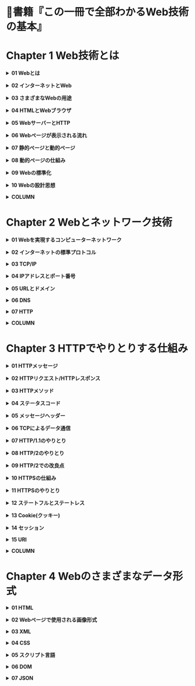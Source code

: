 # 📖書籍『この一冊で全部わかるWeb技術の基本』
# Chapter 1 Web技術とは
**<details><summary>01 Webとは</summary>**
インターネットが普及した今では、最新のニュースや自分の調べたいことなどの文書を簡単に探してみることができます。また、SNS(ソーシャル・ネットワーキング・サービス)によって自分の文書や画像・動画を世界中の人に簡単に公開することもできるようになりました。こういった文書の公開・閲覧のためのシステムをWebと呼びます。
- World Wide Web
    - Webの正式名書はWorld Wide Web(世界に広がる蜘蛛の巣)といいます。
    - Web上の文書(Webページ)はハイパーテキストと呼ばれる言語で構成されています。ハイパーテキストは1つのWebページの中に別のWebページへの参照(ハイパーリンク)を埋め込むことができ、1つのWebページを複数のWebページと関連つけることで、全体で大きな情報の集合体とすることができます。
- 世界中の情報を蜘蛛の巣状に関連づける
    - Webの大きな特徴はWebページ同士がハイパーリンクで別のWebページへと繋がっていることです。ある1つのWebページに埋め込まれたハイパーリンクは別のWebページに次々と繋がっていき、最終的に世界中のあらゆるWebページとの繋がりを持つことになります。
- イメージでつかもう！
    - ハイパーテキストはハイパーリンクで繋がっている。
    - ハイパーリンクの繋がりが蜘蛛の巣のように広がっている。
- プラス1
    - ハイパーリンクは単に「リンク」とも呼ばれます。</details>


**<details><summary>02 インターネットとWeb</summary>**
- CERNで開発
    - WebはCERN(セルン、欧州原子核研究機構)のティム・バーバーズ＝リーにより開発されました。
    - もともとは各国の実験者がすぐに情報にアクセスできるようにするため、Webの原型のENQUIRE(エンクワイア)が開発され、それが改良されて、World Wide Webが誕生。
    - ティム・バーバーズ＝リーはその後、自身でWebブラウザとWebサーバーを開発し、インターネット上で公開を始めました。
- インターネットの普及に貢献
    - インターネットはARPA(アーパ、アメリカ国防総省の高等研究計画局)によって開発されたコンピューターネットワークであるARPANETアーパネットが原型となっています。
- イメージでつかもう！
    - インターネットとWebはそれぞれ別の目的で開発された。
    - インターネットとWebは融合し、世界中に広まった。
- プラス1
    - インターネットとWebはセットで使われることにより爆発的に広まりました。そのため、インターネットとWebは混同されることも多いです。</details>


**<details><summary>03 さまざまなWebの用途</summary>**
- 文書の閲覧
    - 1つのドメインにある複数のWebページの集まりをWebサイトと呼びます。
    - Webページ同士はハイパーリンクによって相互に繋がり、ユーザーはWebブラウザでそれを辿ることによってWebページ間にまたがる文書を読むことができます。
- ユーザーインターフェース
    - コンピューターの機能とユーザーのやりとりの橋渡しをする機能をユーザーインターフェースと呼びます。
    - 例えばWebメールはハイパーテキストを用いてメールの一覧画面や編集画面などを表示することで、ユーザがメールサーバーの中のメールを表示したり操作したりするための橋渡しを行います。具体的には、ハイパーテキストで作られたメールの操作画面に対してユーザーが行なった操作を、Webサーバーがユーザーの代わりにメールサーバーに伝え、メールの操作を行います。
- プログラム用API
    - ユーザーインターフェースに対し、ソフトウェア同士のやり取りの橋渡しをする機能をAPI(アプリケーションプログラミングインターフェース)と呼びます。
    - スマートフォンのアプリのデータ送信・受信の処理によく使われ、例えば天気予報アプリだと、アプリが送信した地域情報をプログラム用APIの役割を持つWebサーバーが受け取り、Webサーバーは受け取った地域情報に対応する天気予報のデータをアプリに返すというような使い方がされています。
- イメージでつかもう！
    - Webの柔軟さと表現力が様々な用途で生み出している。
    - Webアプリのユーザーインターフェースを提供。
    - プログラム用APIの提供。
- プラス1
    - Webはもともと文書公開のための技術でしたが、新たな利用方法が提唱されるのに合わせて、今も新しい機能が次々に追加されています。</details>


**<details><summary>04 HTMLとWebブラウザ</summary>**
- 記述言語 HTML
    - ハイパーテキストを記述するための言語がHTML(HyperText Markup Languabe)です。
    - HTMLでは文章の表示方法やハイパーリンクをタグと呼ばれるマークによって表現します。このような言語は一般にマークアップ言語と呼ばれます。
- 表示プログラム Webブラウザ
    - ハイパーテキストは文章にタグで意味付けをしたものであり、人間がそのまま読むには適していません。そこでハイパーテキストを解釈して、人間が読みやすいように作り変えて表示してくれるのがWebブラウザと呼ばれるプログラムです。
    - 一般的に使われているWebブラウザにはInternet ExplorerやFirefox、Chromeなどがあります。
- イメージでつかもう！
    - ハイパーテキストはHTMLで記述する。
    - WebブラウザはHTMLをWebページとして表示する。
- プラス1
    - Internet ExplorerはMicrosoft、Firefoxは非営利団体のMozilla Foundation、ChromeはGoogleがそれぞれ開発・公開しています。</details>


**<details><summary>05 WebサーバーとHTTP</summary>**
- 配信プログラムWebサーバー
    - WebサーバーはWebブラウザからコンテンツの要求があると、必要なコンテンツをネットワークを通してWebブラウザに送信する役割を持ちます。
    - 一般的にはApacheやIIS(Internet Information Service)というプログラムがよく利用されています。
- やりとりの手順HTTP
    - Webページが表示される際は、WebブラウザからWebサーバーにコンテンツを要求し、Webサーバーが要求されたコンテンツをWebブラウザに送信するというやりとりが行われます。
    - コンテンツ(ハイパーテキスト)を送信するためのやりとりの手順と、やりとりするメッセージの書式は、世界共通の仕様として決められています。
    - この世界共通のハイパーテキストのやりとりの手順をHTTP(HyperText Transfer Protocol)といい、ハイパーテキストの要求手順、ハイパーテキストの送信手順のほかにも、要求されたコンテンツを持っていなかった場合の応答方法やWebサイトが移転したことをWebブラウザに伝える方法など、ハイパーテキストのやりとりをするうえで必要となるさまざまな手順が定義されています。
- イメージでつかもう！
    - コンテンツはWebサーバーから配信される。
    - WebブラウザとWebサーバーのやりとりはHTTPに従って行われる。
    - 環境が違ってもプロトコルは世界共通。WebブラウザやWebサーバーにはさまざまな種類がありますが、どれを使っていてもHTTPという共通のルールでやりとりできます。
- プラス1
    - Apacheの正式名称はApache HTTP Serverで非営利団体のApache Software Foundaitonが開発・公開しています。IISはMicrosoftが開発・公開している製品です。</details>


**<details><summary>06 Webページが表示される流れ</summary>**
- URLを使ってWebサーバーにアクセス
    - Webページを取得するとき、最初に「 http://www.sbcr.jp/index.html 」のようなURL(Uniform Resouce Locator)で、取得したいWebページをWebブラウザに指定します。
    - このURLには「どのやりとりの手順で」「どのWebサーバーに」「何のコンテンツを」取りに行くかという情報が含まれており、Webブラウザはこの情報をもとに要求を送ります。
    - Webで使われるやりとりの手順にはHTTPと、HTTPのセキュリティを高めた手順であるHTTPSがあります。
- Webブラウザで解釈
    - 転送されたコンテンツはWebブラウザがHTMLの内容を解釈し、タグによって与えられた意味を参考に、人間の見やすい形に整形して表示します。例えば、タイトルの文章は画面のタイトル表示部分に、見出しの文章はほかの文章より大きめのサイズで表示します。
- さらに他の画像などを転送
    - 一度のコンテンツの転送で送られるファイルは1つです。画像など他のファイルが必要となった場合は、再度Webサーバーにそのファイルの転送を要求し、転送してもらったファイルをHTMLの表示画面にはめ込みます。
    - これを繰り返して、全ての必要なファイルを揃えることができればWebページの表示が完了します。
- イメージでつかもう！
    - Webサーバーに要求するコンテンツはURLで指定する。
    - 転送されてきたHTMLを解釈してWebページを表示する。
    
        一度の転送で送られるファイルは原則1つです。HTMLに画像など他のファイルの指定が含まれている場合は、またWebサーバーに要求を送って画像データを取得します。</details>


**<details><summary>07 静的ページと動的ページ</summary>**
- 静的ページ
    - 何度アクセスしても毎回同じものが表示されるWebページを静的ページを呼びます。
        
        例えば、企業の団体の紹介サイトなど、情報を提供するサイトはいつも同じ情報を表示する必要があるため、一般的に静的ページで構成されます。HTMLのみで記述されたWebページは静的ページです。
        
    - 動的ページ
        
        アクセスした時の状況に応じて異なる内容が表示されるWebページを動的ページと呼びます。
        
        例えば、GoogleやYahoo!のような検索サイトの結果表示が動的ページに当たります。検索サイトではユーザーからWebブラウザを通して送られてくるデータ(検索文字列)を受け取り、それをもとにWebサーバーが検索処理を実施します。その後、検索結果を表示するためのHTMLファイルをWebサーバーが作成し、Webブラウザに送信します。こうすることで、ユーザーの入力した検索文字列に対し、毎回最新の検索結果の情報を返信できます。
        
        動的ページの例としては、訪れるユーザーが書き込むたびに内容が増えていく掲示板サイトやログインするユーザーごとに異なる情報を表示する会員サイトなどがあり、今では当たり前のものとなっています。
- イメージでつかもう！
    - 「静的ページ」は同じコンテンツが送られる。
    - 「動的ページ」は要求によってコンテンツが変わる。</details>


**<details><summary>08 動的ページの仕組み</summary>**
- CGI(Common Gateway Interface)
    - WebサーバーがWebブラウザからの要求に応じてプログラムを起動させるための仕組みをCGI(Common Gateway Interface)と呼びます。動的ページを利用する際は、WebブラウザはCGIが用意された場所を示すURLにアクセスします。
        
        要求を受信したWebサーバーでは、CGIによってプログラムが起動します。プログラムはWebブラウザから送信されてきたデータやWebサーバー自身が持っているデータなどからHTMLファイルを作り出し、Webサーバーを通してWebブラウザに送信されます。
- サーバーサイド・スクリプト
    - CGIから呼び出されるプログラムはサーバーサイド・スクリプトと呼ばれます。
        
        基本的にどんなプログラミング言語を用いて記述しても大丈夫ですが、一般的には文字列の扱いに長けたスクリプト言語と呼ばれる言語で記述されます。具体的にはPerl、Ruby、Python、PHP、JavaScriptなどが挙げられます。
- クライアントサイド・スクリプト
    - サーバーサイド・スクリプトに対し、HTMLに埋め込まれ、Webブラウザによって読み込まれる際に実行されるクライアントサイド・スクリプトというものもあります。Webブラウザの設定によっては埋め込まれたプログラムが動かないこともあるため、使用する際には注意が必要です。
        
        クライアントサイド・スクリプトには、主にJavaScriptが用いられます。
- イメージでつかもう！
    - Webで使われるスクリプトは大きく2種類に分けられる。
        
        サーバー側でスクリプト(プログラム)を実行するタイプと、Webブラウザ側でスクリプトを実行するタイプがあります。
        
    - CGIがサーバーサイド・スクリプトを実行する流れ。</details>


**<details><summary>09 Webの標準化</summary>**
- 標準化とは
    - HTMLのようなWebで用いられる技術は、Webの発展に伴って、機能拡張や新技術の開発が行われてきました。
        
        もし、機能拡張をそれぞれの開発者が独自に行なってしまうと、しっかりとした規格が決まりません。その結果、Webブラウザの開発者はどの機能までを処理できるようにするのかが正しいのか、またWebページの制作者はどのように記述すれば正しいのかがわからず、「どのWebブラウザでも同じようにWebページが表示される」状態が実現できなくなります。
        
        そのため、しっかりとした規格を決める必要があります。この規格を決める作業を標準化といいます。
- 標準化をすすめる団体
    - Webの標準化をすすめる団体が、Webの生みの親ティム・バーナーズ＝リーが創設したW3C(World Wide Web Consortium)です。
        
        W3Cが標準化したものは「勧告」という形で発表され、従うことは強制ではありません。しかし、「どのWebブラウザでも同じようにWebページが表示される」状態を実現するため、今やほとんどのWebサイトがW3C標準に準拠しています。
        
        HTMLのみ現在はWebブラウザの開発者たちによって結成されたWHATWG(Web Hypertext Application Technology Working Group)が策定し、W3Cが勧告するという形をとっています。
- イメージでつかもう！
    - 標準化されていないとHTMLの企画がいくつも生まれてしまう。
    - 標準化されていればみんなの負担が減る。
- プラス1
    - W3Cは非営利団体で、W3Cに加入する組織の会費や研究助成金、寄付金などを資金として活動を行なっています。</details>


**<details><summary>10 Webの設計思想</summary>**
- RESTful
    - REST(REpresentational State Transfer)とは、4つの原則からなるシンプルな設計を指します。このRESTの原則に従って設計されたシステムをRESTfulなシステムと呼びます。RESTfulなシステムは「前回のやりとり結果」のような情報を保持する必要がないためシンプルな構造になりやすく、やりとりの方法や情報の示し方が統一されていることや1つの情報に別の情報をリンクさせられることから、RESTfulなシステム同士であれば円滑に情報連携を行えます。
        
        今では多くのWebアプリケーションがRESTfulとなるように設計されています。
- セマンティックWeb
    - ティム・バーナーズ＝リーが提唱している構想で、Webページの情報に意味(セマンティック)を付け加えたものです。こうすることでコンピューターが自律的に情報の意味を理解して、処理できるようになることが期待できます。
        
        HTMLでは意味を付与することができないため、セマンティックWebの世界ではWebページをXMLという言語によって構成します。XML文書の中にRDFという言語で意味を記述し、言葉の相互関係などはOWLという言語で記述します。このような情報に関する意味を示す情報をメタデータと呼びます。これらの言語についてもW3Cで標準化が進められています。
- イメージでつかもう！
    - WebシステムはRESTfulであることが望ましい。
        
        RESTfulとは「RESTの原則」を守って設計されたWebシステムのことです。RESTfulとなることでAPIの相互運用が円滑になります。
        
    - RESTの原則
        - 統一インターフェース
            - あらかじめ定義・共有された方法(WebであればHTTP)で情報がやりとりされる。
        - アドレス可能性
            - すべての情報が一意なURLの構文で示される。
        - 接続性
            - やりとりされる情報にはリンクを含めることができる。
        - ステートレス性
            - やりとりは1回ごとに完結し、前のやりとりの結果に影響を受けない。
    - セマンティックWebはテキストに「意味」を含める
        
        Webページ中のテキストが表しているのが「住所」なのか「人名」なのかという情報を持たせ、機会検索などの精度を高めます。</details>


**<details><summary>COLUMN</summary>**
- Webアプリケーション？Webシステム？
    - Web技術にかかわっているといろいろなWeb〇〇という言葉を耳にします。違いを知っておくことはWeb技術を理解する上で大切なので、整理して覚えておきましょう。
        
        「Webページ」とはWeb上にある文書のことを指します。そして、特定のドメインの下にあるWebページの集まりが「Webサイト」です。Webサイトの表紙に当たるWebページは「トップページ」と呼ばれます。「ホームページ」とはWebブラウザを起動した時に最初に開かれるWebページが本来の意味ですが、現在ではWebサイトのことを指して使われることも多いです。
        
        Webを介して人が利用するサービスを提供するのが「Webアプリケーション」で、プログラムが利用するサービスを提供するのは「Webサービス」と呼ばれます。そして、WebサイトやWebアプリケーション、Webサービスを提供するための仕組みが「Webシステム」となります。</details>


# Chapter 2 Webとネットワーク技術
**<details><summary>01 Webを実現するコンピューターネットワーク</summary>**
Webを支えているのがコンピューターネットワークと呼ばれる、コンピューターがお互いに接続して情報のやりとりをする仕組みです。
- クライアントとサーバー
    
    ネットワーク上で情報やサービスを提供する役割を持つコンピューターを「サーバー」、サーバーから提供された情報やサービスを利用する役割を持つコンピューターを「クライアント」といいます。普段私たちがWebサイトを閲覧する際もクライアントとサーバーが情報をやりとりしており、Webサイトを提供しているのがサーバーで、Webサイトを表示するスマートフォンやパソコンに搭載されているWebブラウザがクライアントにあたります。また、サーバーの役割においてWebサイトを提供するサーバーをWebサーバーと呼びます。
- インターネットとは
    
    スマートフォンやパソコンを利用してWebサイトを閲覧する場合、インターネットサービスプロバイダーが提供するサービスを利用し、インターネットへ接続する必要があります。インターネットとは、自宅や会社、学校などの小さな範囲のネットワークが1つ1つお互いに接続し、世界中のネットワークがつながった環境のことです。
- インターネットサービスプロバイダー
    
    単に「プロバイダー」や「ISP」と略されることが多く、各国に複数のプロバイダーが存在します。スマートフォンやパソコンはプロバイダーと接続し、プロバイダーはプロバイダー同士で接続し合うことで世界中が1つのネットワークとして形成され、インターネットとして成り立っています。
- イメージでつかもう！
    - ネットワークに接続されたコンピューターの役割分担
    
        ネットワークに接続されたコンピューターには、Webなどのサービスを提供する「サーバー」と、サービスを利用する「クライアント」の2つの役割があります。このように各コンピューターに役割を持たせて分散処理を目的とした仕組みを「クライアント/サーバーシステム」といいます。
    - インターネットの全体像
    
        インターネット接続を提供するプロバイダーは階層構造でつながっています。海外のプロバイダーと直接接続したり、IX(インターネット・エクスチェンジ)を利用してプロバイダー同士が接続している大規模なプロバイダーを1次プロバイダーといいます。中小規模な2次プロバイダー、3次プロバイダーといったプロバイダーは上位のプロバイダーを経由することでインターネットサービスをユーザーに提供しています。</details>


**<details><summary>02 インターネットの標準プロトコル</summary>**
- プロトコルとは
    
    プロトコルとはネットワークに接続された機器同士が通信をするときの、あらかじめ決められた共通のルールや手順のことをいいます。お互いに同じプロトコルを利用することにより、データのやりとりが可能となります。
    
    HTTPは「HyperText Transfer Protocol」の略で、Webコンテンツを送受信するためのプロトコルを指します。
- TCP/IPとは
    
    TCP/IP(Transmission Control Protocol/Internet Protocol)とはインターネットにおけるさまざまなサービスを実現するためのプロトコルの集まりのことです。
    
    インターネットへのアクセスが可能なスマートフォンやパソコン、サーバーといったコンピューターはすべてTCP/IPに対応しています。
- HTTPもTCP/IPの一部
    
    TCP/IPは役割ごとに階層化されており、HTTPもTCP/IPにおけるアプリケーション同士のやりとりを行う層のプロトコルの中に含まれています。インターネットにおいてHTTPだけでは足りない部分をTCP/IPのほかのプロトコルが補うことで、お互いに接続することを可能としています。
- イメージでつかもう！
    - プロトコルを狼煙でたとえると……
        
        プロトロルはよく「狼煙」に例えられます。「敵の襲来があったとき、狼煙を使って合図を送る」との取り決めがお互いに認識できていれば、情報の伝達を行うことができます。
        
        コンピューター同士の通信においても、お互いが認識しているプロトコルを利用することにより、データのやりとり(情報の伝達)を行うことができます。
    - 用途に応じたさまざまなプロトコルが用意されている。

        「HTTP」はWebブラウザでWebサイトを閲覧するときに使用しますが、そのほかにも用途によってさまざまなプロトコルが存在します。

        | プロトコル名(略称) | プロトコル名(フルネーム) | 用途 |
        | --- | --- | --- |
        | HTTP | HyperText Transfer Protocol | WebブラウザとWebサーバーの間でデータのやりとりをするときに使用する、データ送受信用のプロトコル |
        | FTP | File Transfer Protocol | コンピューター間でファイルをやりとりをするときに使用する、ファイル送受信用のプロトコル |
        | SMTP | Simple Mail Transfer Protocol | 電子メールを送信するときに使用する、メール送信用のプロトコル |
        | POP | Post Office Protocol | ユーザーがメールサーバーから自分のメールを取り出すときに使用する、メール受信用のプロトコル |
- プラス1
    
    TCP/IPは複数のプロトコルの集まりですが、インターネットにおいて中心的な役割を果たすプロトコルがTCPとIPであることからTCP/IPと呼ばれるようになりました。</details>


**<details><summary>03 TCP/IP</summary>**
- TCP/IPは役割ごとに、4つの階層(レイヤー)に分かれています。
    - アプリケーション層(レイヤー4)
    - トランスポート層(レイヤー3)
    - インターネット層(レイヤー2)
    - ネットワークインターフェース層(レイヤー1)
    
    レイヤーごとの役割に応じたプロトコルが各レイヤーで利用されており、4つの階層のプロトコルが連携することにより、インターネットでの通信が可能となります。
- アプリケーション層の機能
    
    アプリケーション層ではWebブラウザやメールソフトなどのアプリケーションごとのやりとりを規定しています。これらのアプリケーションの多くはクライアント/サーバーシステムで構成されており、クライアントとサーバー間のサービスの要求と応答で成り立っています。また、扱うデータをネットワークで転送するのに適したデータ形式に変換し、逆にネットワーク経由で受け取ったデータを私たちが理解できるように変換する役割も持っています。
    
    データの転送処理などはアプリケーション層より下位の層が担当しています。
- TCPとUDP
    
    アプリケーション層のやりとりに応じて実際にデータの転送処理しているのがトランスポート層に位置するTCP(Transmission Control Protocol)やUDP(User Datagram Protocol)といったプロトコルです。データの転送は分割して行われ、TCPでは分割されたデータの順序や欠落をチェックしているのに対して、UDPは分割されたデータの順序や欠落を保証していません。TCPはWebサイトやメールなどデータ損失が起きると困るようなアプリケーションで利用されており、UDPは信頼性が低いものの、通信の手続きが簡略化されている分、効率よく通信できるため、動画ストリーミングなどで利用されています。
- イメージでつかもう！
    - TCP/IPの階層構造
        
        TCP/IPは4つの階層で構成されています。それぞれに役割分担が決まっており、役割に応じたプロトコルが利用されています。
        
        | レイヤー名 | 役割用途 | プロトコルの例 |
        | --- | --- | --- |
        | アプリケーション層(レイヤー4) | アプリケーションごとのやりとりを規定 | HTTP、SMTP、FTPなど |
        | トランスポート層(レイヤー3) | データの分割や品質保証を規定 | TCP、UDP |
        | インターネット層(レイヤー2) | ネットワーク間の通信を規定 | IP、ICMPなど |
        | ネットワークインタフェース層(レイヤー1) | コネクタ形状や周波数といったハードウェアに関する規定 | イーサネット、Wi-Fiなど |
    - アプリケーション層から見たデータの流れ
        プロトコルを階層化にすることにより、各階層でそれぞれのプロトコルに従って処理を行うことで、他の階層の処理がわからなくても一連の処理(通信)が行えます。アプリケーション層であればお互いのアプリケーション層同士で処理を行なっています。
    - TCPとUDPの違い
        - TCPの通信(コネクション型)
            - TCPは、送信側と受信側でお互いに確認を取りながら通信を行うコネクション型
        - UDPの通信(コネクションレス型)
            - UDPは送信側と受信側で確認を取らないコネクションレス型
- プラス1
    
    TCP/IPとは別に、コンピューターネットワークにおいてコンピューター同士がお互いに通信を行う際に必要とされる機能を7つに階層化したOSI参照モデルと呼ばれる概念があります。</details>


**<details><summary>04 IPアドレスとポート番号</summary>**
- IPアドレス
    
    インターネットに接続されたコンピューターを特定し、データの行き先を管理するために利用されているのがIPアドレスと呼ばれる識別番号です。IPアドレスは世界中で利用できる「住所」のようなものです。
- ポート番号
    
    IPアドレスは接続したいコンピューターを指定できますが、コンピューターが提供するサービスまでは指定できません。そのため、コンピューターが提供するサービスを指定するためにポート番号と呼ばれるものを利用します。ポート番号とはコンピューターの内部にある各サービスを識別するための番号で、マンションやアパートでいう部屋番号に当たります。例えば、あるマンションに住むAさんへ手紙を届けたい際に住所(IPアドレス)だけではAさんに届けることができないように、部屋番号(ポート番号)を住所と一緒に記載する必要があります。このようにIPアドレスとポート番号を指定することで特定のコンピューターの特定のサービスを受け取ることができます。
- Webサーバーは80番
    
    ポート番号は「0〜65535」までの数字で、範囲によって用途が決められています。一般的にWebサーバー(HTTP)であれば80番といったようにポート番号が決まっており、ポート番号によってサービスを識別できます。
- イメージでつかもう！
    - IPアドレスの表記
    
        インターネット上のコンピューターを識別するための番号であるIPアドレスは、現在は32ビットの数字で表現されるIPv4が主に使われています。IPv4では「ドット」で8ビットずつ4つに区切られ、以下のように10進数で表記します。
    
    - IPアドレス10進数表記192.                            168.                     1.                      1
    - IPアドレス2進数表記   11000000 10101000 00000001 00000001
    - グローバルIPアドレスとプライベートIPアドレス
    
        IPアドレスは用途と場所によって、グローバルIPとプライベートIPの2つに分けられます。
    - IPアドレスとポート番号
    
        ポート番号はコンピューター内部で動作するサービスを表します。コンピューターがマンションだとすると、IPアドレスは住所、ポート番号は部屋番号のようなものです。

        | ポート番号の範囲 | ポートの分類 | 説明 |
        | --- | --- | --- |
        | 0〜1023 | ウェルノウンポート | 一般的なサーバーソフトウェアで使用 |
        | 1024〜49151 | レジスタードポート | メーカー独自のサーバーソフトウェアで利用 |
        | 49152〜65535 | ダイナミックポート | クライアント側でランダムに、自由に使用 |
- プラス1
    
    近年IPv4アドレスが枯渇してきており、代わりとしてIPv6が広まりつつあります。IPv6ではIPアドレスを約340澗(340兆の1兆倍の1兆倍)まで使えます。</details>


**<details><summary>05 URLとドメイン</summary>**
- URL
    
    普段私たちがWebサイトを閲覧する際は http://example.com/test.html といった文字列を使いますが、この文字列をURL(Uniform Resource Locator)といいます。
    
    URLはWebサイトだけでなく、インターネットやLANなどのネットワーク上にあるデータやファイルの場所とそれらの取得方法を指定するために利用されます。URLの記述内容を見てみると、「http」はファイルを取得する方法を指定しており、「example.com」はファイル取得先のサーバーを指定しています。「test.html」は取得するファイル名になります。つまり、「HTTP」プロトコルを利用して「example.com」サーバーにある「test.html」ファイルを取得する、との意味になります。
    
    例に挙げたURLにはサービスを特定するためのポート番号の記載がありませんが、これはHTTPを用いてサーバーに接続する場合はポート番号80を使用すると決まっているため、省略しているだけです。省略せずに記載する場合は、 http://example.com:80/test.html となります。
- ドメイン
    
    上記の例では接続するサーバーの指定にIPアドレスではなく「example.com」というドメインと呼ばれる文字列を利用しています。
    
    数字で表記されるIPアドレスは私たちにとって覚えにくく扱いにくいため、ドメインがIPアドレスの別名として利用されます。
    
    ドメインはグローバルIPアドレスと同様に一意であり、世界中において同じドメインは1つとして存在しません。
- イメージでつかもう！
    - URLの構文
        
        URLはスキーム名、ホスト名(ドメイン名)、ポート番号、パス名などで構成されます。
    
    - ドメイン名とホスト名、そしてFQDN
    
        ドメイン名とホスト名は同じ意味で使用される場合もありますが、厳密には、ドメイン名は「ネットワークを特定するための文字列」、ホスト名は「ネットワーク上のコンピューターにつける識別用の文字列」です。
- プラス1
    
    インターネット上でリソースを識別する手段としてURIが存在します。URIは、リソースの場所を示すURLとリソースの名前を示すURNに分けることができます。</details>


**<details><summary>06 DNS</summary>**
ドメインは文字列で記述されるため私たちにとってわかりやすいものですが、インターネット上においてコンピューター同士の接続にはあくまでもIPアドレスが利用されるため、コンピューターへ接続するためにはIPアドレスが必要となります。そのため、ドメインを利用してコンピューターへ接続する際はドメインをIPアドレスへと変換する必要があります。
- ドメインとIPアドレスの変換
    
    ドメインをIPアドレスへと変換する仕組みをDNS(Domain Name System)といいます。そしてDNSのサービスを提供するサーバーをDNSサーバーといいます。
    
    DNSの仕組みは「電話帳」と似ています。指名と電話番号が紐付いて管理された電話帳があれば、相手の氏名を知っていれば電話帳を利用することで相手の電話番号を知ることができます。
    
    DNSではドメインとIPアドレスが紐付いて管理されているため、DNSを利用することでドメインからIPアドレスを知ることができます。
- IPアドレスの問い合わせ
    
    URLドメインが利用されている場合は、必ずDNSサーバーへIPアドレスの問い合わせを行っています。そして、DNSサーバーより取得したIPアドレスをもとにWebサーバーへと接続しています。
- イメージでつかもう！
    - DNSを利用してドメイン名からIPアドレスを調べる
        
        ドメインからIPアドレスを知るためにはDNSサーバーを利用します。このDNSサーバーが行っている「ドメインとIPアドレスを紐付ける」ことを「名前解決」といいます。名前解決のためのシステムがDNSです。
    
    - DNSを利用したIPアドレスの問い合わせ
    
        ドメインは「.」ドットで区切られた階層構造になっており、それぞれの階層にDNSサーバーがあります。各DNSサーバーは同階層のドメインとIPアドレスの紐付けと、下階層に位置するDNSサーバーの管理を行なっています。
- プラス1
    
    DNSにおいてドメインからIPアドレス(IPv4)を取得するための情報をAレコードといいます。逆にIPアドレスからドメイン名を取得するための情報をPTRレコードといいます。</details>


**<details><summary>07 HTTP</summary>**
HTTP(HyperText Transfer Protocol)はクライアント(Webブラウザ)とサーバー(Webサーバー)間においてWebコンテンツを送受信するためのプロトコルです。実際にWebサイトを閲覧する一連の動作をもとに、HTTPによるクライアントとサーバー間のやりとりを見てみましょう。
- クライアントとサーバー間のやりとり
    
    Webサイトを閲覧する際は、大きく分けて次の5つのステップで行われます。
    
    1. Webブラウザのアドレス欄にURLを入力、あるいはWebサイト内のリンクをクリック
    2. URLやリンク情報に基づいてWebサーバーに対してデータを要求
    3. Webブラウザより要求を受け取ったWebサーバーは要求内容を解析
    4. 解析した結果より、要求されたデータをWebブラウザへと応答
    5. WebブラウザはWebサーバーより受け取ったデータを解析し、Webページとして表示
    
    2.と4.のステップがWebコンテンツの送受信の部分であり、この際にHTTPが利用されることになります。HTTPはあくまでもデータのやりとり(要求と応答)のみを取り決めており、Webサイトを閲覧する際はHTTPだけでなく、IP、TCPといったさまざまなプロトコルを組み合わせて利用しています。
- イメージでつかもう！
    - Webサイトの閲覧は5つのステップで行われる。
        
        WebブラウザとWebサーバー間でデータをやりとりする際はHTTPというプロトコルが使われています。

    - HTTPでのクライアントとサーバー間のデータの流れ
    
    Webサイト閲覧においてWebブラウザからWebサーバーに対してデータを要求した際は、アプリケーション層ではHTTP、トランスポート層ではTCP、インターネット層ではIP、ネットワークインターフェース層ではイーサネットプロトコルが利用されます。</details>


**<details><summary>COLUMN</summary>**
- IPv4とIPv6
    
    IPには、IPv4とIPv6の2種類があります。IPv6はIPv4の後継となるべく策定されたプロトコルです。IPv4で利用可能なアドレスが将来枯渇すると予想されたために用意されました。IPv4アドレスが32ビットなのに対して、IPv6アドレスは128ビットです。ビット数は4倍ですが、アドレスとして使える数は格段の違いがあります。IPv4アドレスが約43億個、IPv6アドレスは約340澗個です。
    
    IoTの登場でIPv4のアドレス枯渇は待ったなしの状態です。</details>


# Chapter 3 HTTPでやりとりする仕組み
**<details><summary>01 HTTPメッセージ</summary>**
HTTP(HuperText Transfer Protocol)はその名の示すとおり、HTMLなどのテキストファイルや、画像などのコンテンツをやりとりするときに使われるプロトコルです。
- HTTPメッセージによる「要求」と「応答」
    
    HTTPにおいて、WebブラウザとWebサーバーでやりとりする際に利用されるのが「HTTPメッセージ」と呼ばれるデータ形式です。HTTPメッセージを利用することで、Webブラウザがどういったデータを欲しいのかという要求をWebサーバーに伝えることができ、またWebサーバーもHTTPメッセージを利用してWebブラウザの要求に対する応答ができます。
- 2種類のHTTPメッセージ
    
    HTTPメッセージは、Webブラウザからの要求からの「HTTPリクエスト」と、Webサーバーからの応答である「HTTPレスポンス」の2種類に分けることができます。HTTPでは基本的に、1つのHTTPリクエストに対して1つのHTTPレスポンスを返します。
- イメージでつかもう！
    - HTTPの歴史
        
        HTTPは、1991年に登場して以降、機能の追加を改善を重ねながらバージョンアップしてきました。現在のWebサイトの閲覧では、1999年に規定されたHTTP/1.1が主流です。

    - HTTPの基本動作
    
        HTTPにはさまざまなバージョンが存在しますが、「クライアントからの要求」と「サーバーからの応答」というやりとりの流れはすべてのバージョンで共通です。

    - HTTPメッセージの構成
    
        HTTPメッセージは複数行のデータで構成されます。開始行はHTTPリクエストとHTTPレスポンスで構文が異なり、リクエスト時は「リクエスト行」、レスポンス時は「ステータス行」と呼ばれます</details>


**<details><summary>02 HTTPリクエスト/HTTPレスポンス</summary>**
- HTTPリクエスト
    
    HTTPリクエストは、「リクエスト行」「メッセージヘッダー」「メッセージボディ」の3つに分けることができます。
    
    - リクエスト行
        - Webサーバーに対してどのような処理を依頼するのかを伝える情報が含まれている。
    - メッセージヘッダー(HTTPヘッダー)
        - Webブラウザの種類や、対応しているデータのタイプ、データの圧縮方法、言語などの情報を伝える。
    - メッセージボディ
        - Webサーバーにデータを送るために使われる。空の場合もある。
- HTTPレスポンス
    
    WebブラウザからHTTPリクエストを受け取ったWebサーバーは、リクエストを処理して、その結果をHTTPレスポンスとして応答します。
    
    HTTPレスポンスは、「ステータス行」「メッセージヘッダー」「メッセージボディ」の3つに分けることができます。
    
    - ステータス行
        - WebブラウザにWebサーバー内での処理の結果を伝える。
    - メッセージヘッダー(HTTPヘッダー)
        - Webサーバーソフトウェア情報や、返信するデータのタイプ、データの圧縮方法などの情報を伝える。
    - メッセージボディ
        - HTMLや画像などのデータを格納する場所。

    HTTPリクエストとHTTPレスポンスのやりとりを繰り返し行うことで、Webサイトを閲覧できます。
- イメージでつかもう！
    - WebブラウザがHTTPリクエストを送ってデータを要求する
    - Webサーバーはリクエストに応じてHTTPレスポンスを返す</details>


**<details><summary>03 HTTPメソッド</summary>**
HTTPリクエストを用いてWebサーバーに具体的な要求内容を伝えているのは、HTTPリクエストないに含まれる「HTTPメソッド」です。HTTPメソッドは目的別に複数定義されており、例えばHTMLファイルなどコンテンツを取得したい場合は「GET」メソッド、データをWebサーバーに対して送信する場合は「POST」メソッドが利用されます。Webサイトを閲覧する際に主に利用されるHTTPメソッドは、この「GET」メソッドと「POST」メソッドの2つです。
- 「GET」と「POST」の違い
    
    GETメソッドとPOSTメソッドでデータの送信方法が異なります。
    
    - GETメソッド
        - URLの後ろに送りたいデータを付与して送ります。
        - URLにデータが組み込まれるため、送ったデータがWebブラウザの閲覧履歴の残ってしまいます。

    - POSTメソッド
        - HTTPリクエストないのメッセージボディ内にデータを含めて送ります。
        - メッセージボディ内にデータが組み込まれるため、閲覧履歴が残りません。
- プラス1
    
    HTTPが登場した当初、HTTPメソッドはGETメソッドしかありませんでした</details>


**<details><summary>04 ステータスコード</summary>**
HTTPレスポンス内にはHTTPリクエストに対するWebサーバー内での処理結果が含まれています。それが「ステータスコード」です。ステータスコードは3桁の数字からなり、処理内容によって100番代から500番代までの5つに分類されています。
- ステータスコードの分類
    - 100番台
        - HTTPリクエストを処理中であることを通知しています。
    - 200番台
        - HTTPリクエストに対して、正常に処理した場合に通知しています。
    - 300番台
        - HTTPリクエストに対して、転送処理などのWebブラウザ側で追加の処理が必要であることを通知しています。
    - 400番台
        - クライアント(Webブラウザ)のエラーであることを通知しています。
    - 500番台
        - Webサーバーのエラーであることを通知しています。
- プラス1
    
    「ティーポットにコーヒーを淹れさせようとして、拒否された場合に返す(418 I’m a teapot)」といったジョーク用のステータスコードもあります。</details>


**<details><summary>05 メッセージヘッダー</summary>**
HTTPリクエストとHTTPレスポンスはいずれも「メッセージヘッダー」を利用することで、HTTPメッセージに関する詳細な情報を送信することが可能です。メッセージヘッダーは複数の「ヘッダーフィールド」と呼ばれる行から成り立っており、それぞれのヘッダーフィールドはフィールド名、その後にコロン( : )と1文字分の空白、そしてフィールド値で構成されます。
- プラス1
    
    リクエストヘッダーフィールドの「Referer」の綴りは正しくは「Referrer」ですが、HTTPの技術使用を決める際に誤って登録され、以来間違ったままで使用されています。</details>


**<details><summary>06 TCPによるデータ通信</summary>**
HTTPのデータのやりとりを行うのはTCP(Transmission Control Protocol)の役割です。TCPはWebサイトの閲覧だけではなく、メールの送受信やファイル転送といったさまざまなデータ転送時に利用されています。

TCPではまずクライアントとサーバーがお互いに通信ができる状態なのかを確認し、「コネクション」と呼ばれる通信経路を確立した上でデータのやりとりを行います。このコネクションの確立は、次の3回のやりとりにより行われます。
- クライアントからの要求(SYN)
    - クライアントからサーバーに対して、接続を要求するためのSYNパケットと呼ばれるデータを送ります。SYNパケットを受け取ったサーバーは、それに対して応答します。
- クライアントに対して確認応答および、サーバーからの接続要求(SYN+ACK)
    - TCPでは信頼性のある通信を実現するために、データを送信した後、必ず送信相手からの確認応答を受け取ってデータの送信が完了したと判断します。この確認応答がACKパケットです。
- サーバーに対して確認応答(ACK)
    - サーバーからの接続要求に対してクライアントはACKパケットを送信します。</details>


**<details><summary>07 HTTP/1.1のやりとり</summary>**
- HTTPキープアライブ
    
    1つのWebページ内に多数の画像が埋め込まれるといった使い方が普及すると、HTTPリクエストごとにコネクションを確立していたのでは効率が悪く、無駄な通信が発生してしまいます。そこで、HTTP/1.1以降ではコネクションを継続して利用する方式となりました。この機能をHTTPキープアライブと呼びます。
- HTTPパイプライン
    
    HTTPにおけるデータのやりとりの効率化のために、HTTP/1.1ではHTTPパイプラインと呼ばれる機能がサポートされています。HTTPでは通常1つのHTTPリクエストを送信し、それに対するHTTPレスポンスを受け取るまでは次のHTTPリクエストを送信することができませんが、HttPパイプラインはHTTPレスポンスを待つことなく複数のHTTPリクエストを送信することを可能とします。</details>


**<details><summary>08 HTTP/2のやりとり</summary>**
よりWebサイトの閲覧を快適にするためにデータのやりとりを高速化することを目的としたHTTP/2が登場しました。HTTP/2はGoogleが提案したSPDY(スピーディ)と呼ばれる通信の高速化を目的としたプロトコルがベースとなっており、2015年5月に正式に標準化されました。
- ストリームによる多重化
    
    HTTP/2では1つのTCPコネクション上に「ストリーム」と呼ばれる仮想的な通信経路を複数生成し、それぞれのストリーム内でHTTPリクエストとHTTPレスポンスのやりとりを可能としています。ここのストリームは独立しており、並行してHTTPリクエストとHTTPレスポンスのやりとりができます。そのため、HTTPパイプラインで問題となっていたHTTPレスポンスの待ち状態が発生するということがなくなり、より高速で効率よくデータのやりとりができるようになりました。</details>


**<details><summary>09 HTTP/2での改良点</summary>**
- バイナリ形式の利用
    
    HTTP/1.1以前ではHTTPリクエスト、HTTPレスポンスにおいて全てのデータが一度の送信されていました。それがHTTP/2では「フレーム」と呼ばれる単位に分割され、バイナリ形式で送信されます。
- ヘッダー圧縮
    
    ヘッダー情報は重複したデータが多いため、圧縮方式（HPACK）を利用することでデータ転送量を削減できます。
- サーバープッシュ
    
    通常はHTTPリクエストに応じて、Webサーバーが必要なコンテンツを転送します。HTTP/2ではHTTPリクエスト内容にをもとにWebサーバー側で必要なファイルを判別して、WebブラウザからのHTTPリクエストなしに、事前にWebサーバーから転送します。
- プラス1
    
    バイナリ形式はコンピューターが扱うためのデータ形式で、テキスト形式はバイナリ形式を人間が読める形に変換したものです。</details>


**<details><summary>10 HTTPSの仕組み</summary>**
Webサイトでショッピングやバンキング、チケット予約などのサービスを安心して利用できるようにする仕組みが「HTTPS(エイチティーティーエス)」です。

HTTPSはHTTP over SSL/TLSの略で、HTTPの通信において、暗号化方式であるSSL(Secure Sockets Layer)やTLS(Transport Layer Security)を利用することでWebサイトを安全に使うことができます。
- 安全性を確保する仕組み
    
    HTTPSで利用されるSSL/TLSでは、以下の3つの仕組みによりWebサイトの安全性を確保します。
    - 盗聴防止(暗号化通信)
    
        Webサイトを閲覧する際に、実際にはいくつものサーバーを経由するため、第三者が通信内容を傍受することは比較的簡単です。万が一傍受されても内容を解読させないためにデータを暗号化して送ることにより、第三者からの盗聴を防ぎます。
    - 改竄防止
    
        ネットバンキングにおいて振込先情報が書き換えられてしまうといったデータの改竄対策として、「メッセージダイジェスト」が利用されます。メッセージダイジェストとは、あるデータからの一意の短いデータ(ハッシュ値)を取り出す計算のことです。データの送受信時にハッシュ値を比較して改竄を検知できます。
    - なりすまし防止(Webサイト運営元の確認)
    
        Webサーバーに設置された「SSLサーバー証明書」と呼ばれる電子証明書を接続時に検証することで、利用者はWebサイトを運営する会社の身元を確認することができます。SSLサーバー証明書は誰でも発行できますが、信頼された「認証局」以外のSSLサーバー証明書が利用されている場合はWebブラウザ上に警告画面が表示されます。
- プラス1
    
    SSLはバージョン3.0以降より名称がTLSと変更されましたが、この時点でSSLという名称が広く定着していたためにTLSのことも含めてSSLと呼ばれることが多くあります。</details>


**<details><summary>11 HTTPSのやりとり</summary>**
- SSL/TLS ハンドシェイク
    
    HTTPでの通信を開始するには、大きく分けて以下の4つのフェーズのやりとりを行う必要があります。
    
    1. 暗号化方式の決定
    2. 通信相手の証明
    3. 鍵の交換
    4. 暗号化方式の確認
    
    HTTPSにおけるこれら4つのフェーズのやりとりは、SSLあるいはTLSによって実現されるため、「SSL/TLS ハンドシェイク」と呼ばれます。
- プラス1
    
    SSL/TLSにおける暗号化などの処理を専門に行う機器やソフトウェアをSSLアクセラレーターといいます。Webサーバーが行うべき処理を肩代わりすることで負荷を軽減できます。</details>


**<details><summary>12 ステートフルとステートレス</summary>**
HTTPは非常にシンプルなプロトコルであり、特徴としてステートレスであるということが挙げられます。ステートレス(Stateless)とは「状態を保持しない」との意味で、HTTPではリクエスト/レスポンスの1往復のやりとりが完結された処理とみなされ、複数の処理を関連付ける仕組みがありません。

一方、ステートレスに対して「状態を保持」しておき、次の処理内容に反映させるような方式をステートフル(Stateful)といいます。ステートフルはクライアントが多いと負担になってしまいます。そのため、多くの処理を素早く処理するためにも、状態を保持することなく要求された内容を応答するだけのステートレスな設計が適しています。
- HTTPの弱点
    
    実際のショッピングサイトでは、HTTPを補完する別の仕組みとして、以前の状態を踏まえた上で次の動作を処理するといった、状態を保持し管理する仕組みが導入されています。</details>


**<details><summary>13 Cookie(クッキー)</summary>**
HTTPはステートレスなプロトコルであるため、WebブラウザとWebサーバーの一連のやりとりにおいて、状態を保持し管理する仕組みがありません。そのため、ショッピングサイトなどで状態を保持し管理する必要がある場合にはCookieと呼ばれるデータを用いられます。
- Cookieのやりとり
    
    Webサーバーへ接続してきたWebブラウザに対して、コンテンツなどと一緒にWebブラウザに保存してもらいたい情報をCookieとして送ります。例えばショッピングサイトであれば、接続してきたWebブラウザを識別するための情報をCookieとして送ります。Cookieを受け取ったWebブラウザはそれを保存しておき、次にWebサーバーに接続する際に保存しておいたCookieを送信することで、Webサーバーは接続してきた相手を識別することができます。
    
- メッセージヘッダーの利用
    
    Cookieの送信にはメッセージヘッダーが利用されます。WebサーバーはHTTPレスポンスに「Set-Cookie」ヘッダーを含めることでCookieを送信でき、WebブラウザはHTTPリクエストに「Cookie」ヘッダーを含めることで送信できます。
    
- セッションCookie
    
    有効期限が設定されていないCookieは、Webブラウザが閉じされると同時に削除されます。このようなCookieを「セッションCookie」と呼びます。一方、有効期限が設定されたCookieは、Webブラウザを閉じても削除されず、有効期限が来るまでWebブラウザ上に残ります。CookieはWebブラウザの識別にも利用されるため、盗まれると他人になりすましされることがあります。そのため、セキュリティ上の観点からショッピングサイトなどではセッションCookieがよく利用されます。
    
- プラス1
    
    これまではCookieが主流でしたが、最近のWebブラウザでは新しい方法もサポートし始めています。</details>


**<details><summary>14 セッション</summary>**
WebブラウザとWebサーバーのやりとりにおいて、一連の関連性のある処理の流れを「セッション」と呼びます。例えばショッピングサイトで商品を買う場合の「商品を選ぶ」「商品を買い物カゴに入れる」「買い物カゴの中身を確認する」「商品を購入する」といった処理の流れがセッションになります。
- セッションの管理
    
    Webサーバーへのアクセスは1台のWebブラウザだけではなく、多数のWebブラウザから行われます。そのため、あるWebブラウザからの処理を関連性のある一連の処理(=セッション)として扱いたい場合は、Cookieを用いてセッションを管理できます。
    
    セッション管理においてWebブラウザを識別するための情報を「セッション ID」と呼び、セッションIDはWebサーバーで生成され、Cookieに含めてWebブラウザに送信されます。WebサーバーからセッションIDを受け取ったWebブラウザは次回以降、CookieにセッションIDを含めて処理を行うことでWebサーバーとのセッションを維持できます。
- セッションIDのやりとり
    
    セッションIDのやりとりにはCookieを用いる方法が一般的ですが、場合によってはCookieが使えないWebブラウザもあるため、URLにセッションIDを埋め込む手法やWebページ内のフォームに埋め込む手法があります。
    
    セッションIDは個人を識別するために使われる重要な値なので、なりすましを防ぐためにも推測されにくい値である必要があります。
- プラス1
    
    他人のセッションIDを盗聴などで盗み、そのセッションIDを使ってその人になりすまして操作を行うことをセッションハイジャックといいます。</details>


**<details><summary>15 URI</summary>**
情報やデータといったリソースを識別するための記述方法をURI(Uniform Resource Identifier)と呼びます。URIは、コンピューターが扱うリソースに限らず、人や会社、書籍など、あらゆるリソースを示すことができます。

URIのうちリソースが存在する場所を示すものをURL(Uniform Resource Locator)といいます。URLにはリソースの場所を示す情報のほかに、リソースを取得する方法が記述されており、Webサイトの場所を示す際に利用されます。

URIのうち場所は問わずにリソースの名前を示すものをURN(Uniform Resource Name)といいます。観光された書籍を一意に特定し識別するためのISBNコードなどを使ってURNを記述できます。

- リクエストURI
    
    HTTPリクエストの場合、URIは「リクエストURI」とも呼ばれます。リクエストURIにはURIを全て含める絶対URI形式とURIの一部を含める相対URI形式があり、通常は記述を簡略化した相対URI形式で記述されます。

- パーセントエンコーディング
    
    URIで利用できる文字は定められており、「予約文字」と「非予約文字」が存在します。予約文字とは特定目的で用いるために予約されている文字で、その目的以外ではURIに使用できません。非予約文字とは数字やアルファベットなど自由にURIに使用できる文字のことをいいます。
    
    予約文字でも非予約文字でもない文字をURIで利用する場合は、「パーセントエンコーディング」と呼ばれる方法を用いてその文字を変換する必要があります。
    
    パーセントエンコーディングでは「％」に続けて表記できない文字の文字コードを16進数で表し、「％××」(××は16進数)の形式に変換します。</details>


**<details><summary>COLUMN</summary>**
- Webサイトの「HTTPS」化がとまらない？
    
    近年HTTPSを導入しているWebサイトが増えてきました。従来HTTPSが導入されているWebサイトといえばショッピングサイトやフォームなどで個人情報を送信する企業サイトくらいでした。またこれらのWebサイトでもHTTPSを導入しているのは個人情報などを扱う一部の重要なページだけで、それ以外はHTTPSではないことが多かったのですが、Webサイト全体をHTTPSで「常時SSL」化しているWebサイトも増えています。
    
    ではなぜ今、HTTPSを導入するWebサイトが増えてきたのでしょうか？理由の1つに利用者の接続環境の変化があります。Wi-Fi(無線LAN)に対応したスマートフォンなどの普及により、カフェや公共施設に設置されたWi-Fi環境からの接続が増えてきました。また、日本では2020年の東京オリンピックに向けてWi-Fi環境の整備を全国で進めています。携帯電場の届かない場所や海外からの旅行者でも使えるWi-Fi環境は便利な半面、セキュリティ対策が万全でないところが多いため、Webサイトの運営側とすればHTTPSを導入することで利用者に安全性や信頼性をアピールできます。
    
    Webサービスを提供する各社もHTTPSを推進しており、世界最大級の検索サイトを運営するGoogleは、HTTPSを導入しているWebサイトの検索順位を優遇しています。またGoogleが提供しているWebブラウザのChromeでは2018年7月にリリースされたバージョンから、すべてのHTTPSでないサイトを安全でないとみなし、警告を表示しています。
    
    今後はすべてのWebサイトがHTTPSになるかもしれません。しかし留意すべき点はHTTPSだから「絶対」に安心・安全であるとはいえないことです。HTTPSであっても通信が盗聴されるリスクや、個人情報を抜き取ることを目的としたWebサイトも多く存在します。Webサイトを安全に利用するには、利用者側もセキュリティ意識を持つ必要があります。</details>


# Chapter 4 Webのさまざまなデータ形式
**<details><summary>01 HTML</summary>**
HTML文書は、タグに囲まれた文章によって構成されています。タグとは囲んだ文章が「何を示すか」を表すもので、始まりを示す「開始タグ」と終わりを示す「終了タグ」からなります。「開始タグ・文章・終了タグ」のかたまりを「要素」と呼び、そのかたまりが「何を示すか」は「要素名」と呼ばれます。

HTML文書は、HTML文書であることを示すhtmlと言う要素名を持つタグの間に、いくつもの要素が入ることで構成されています。

要素には必要に応じて、その要素の特性を示す「属性」を追加することもできます。

- プラス1
    
    近年のバージョンアップでは、モバイル機器やマルチメディア、Webアプリケーションを意識した機能追加が主なものとなっています。</details>


**<details><summary>02 Webページで使用される画像形式</summary>**
Webで扱う画像データは、ネットワーク転送量を減らすため、基本的にデータサイズが小さくなる形式が使われます。
- JPEG(Joint Photographic Experts Group)
    
    ファイルの拡張子がjpgやjpegとなっている場合は、そのデータはJPEG(ジェイペグ)形式です。多くのデジカメでこの画像形式が採用されています。人間の目が感じにくいデータを削ることでデータサイズを小さくする(圧縮する)形式なので、データを削れば削るほど画質が荒くなってしまうのが特徴です。

- GIF(Graphics Inerchange Format)
    
    ファイルの拡張子がgifとなっている場合は、そのデータはGIF(ジフ)形式です。

- PNG(Portable Network Graphics)
    
    ファイルの拡張子がpngとなっている場合は、そのデータはPNG(ピング)形式です。JPEGと同様に1677万色の色が扱え、GIFと同様に画質の劣化は起きません。しかも、同じ内容でもGIFよりデータサイズが小さくなります。また、透明度(半透明)が扱えるため、JPEGより豊かな表現が可能です。
    
- プラス1
    
    上で紹介したもの以外にも、BMP、TIFF、SVG、WMF、EMFなどといったさまざまな画像形式も扱うことが可能です。</details>


**<details><summary>03 XML</summary>**
XML(Extensible Markup Language)はHTMLと同じマークアップ言語ですが、Webに特化した機能を持つHTMLに対し、様々な用途に汎用的に利用できる作りになっています。
- HTMLとは親戚関係
    
    XMLもHTMLも元はSGML(Standard Generalized Markup Lnguage)と言うマークアップ言語を改良して生まれた言語です。HTMLがWeb文書(ハイパーテキスト)を記述することに特化して仕様が定められていったのに対し、XMLは個別の目的に応じて汎用的に使えるように作られています。

- XHTML
    
    XHTML(Extensible HyperText Markup Language)は、HTMLをXMLの文法で再定義したものです。XHTMLに埋め込まれて利用されるXML文書の例としては、MathML(マスエムエル、XMLで記述された数式)やSVG(XMLで記述された画像)があります。

- プラス1
    
    XML、XHTMLのXは「Extensible」の発音を表しています。XMLやXGTMLも、HTMLと同じくW3Cによって標準化され勧告されています。</details>


**<details><summary>04 CSS</summary>**
CSS(Cascading Style Sheets)はHTMLやXMLの表示方法(体裁)を表現する記述で、「スタイルシート」とも呼ばれています。
- HTMOの体裁を記述
    
    CSSが登場すると、HTMLを文書構造の記述のみのシンプルな内容にできるようになりました。
- Webサイト内での共用
    
    CSSとHTMLを別ファイルにしておくことで、複数のHTMLで同じCSSを共有することが可能です。Webサイト内のWebページが同じCSSを共有するようにしておけば、体裁を統一でき、統一感のあるWebサイトを構築できます。
- クライアントごとに表示を変える
    
    CSSを使って文書の構造の記述と体裁の記述を分離しておくと、CSSを変更するだけで文書の構造はそのままに体裁だけを変更することができます。パソコンやスマートフォンなどのクライアントの種類ごとにCSSを準備しておけば、利用するCSSを切り替えることで、クライアントに合わせたWebページの表示を行うことができます。
- プラス1
    
    自作のCSSを登録しておき、読み込んだWebページにそのCSSを適用することで自分好みのデザインにする「ユーザースタイルシート」という機能を持つブラウザもあります。</details>


**<details><summary>05 スクリプト言語</summary>**
動的処理にはスクリプト言語が使われます。サーバーサイド・スクリプトはCGIから呼び出すためHTMLと分離した別ファイルにします。クライアントサイド・スクリプトはHTMLと分離して別ファイルにしてもよいですし、HTML内に直接スクリプト言語の記述を書き込んで使うこともできます。一般的にはCSSと同様、Webサイト内で共有することが多いため、HTMLと分離させていることが多いです。
- ECMAScript
    
    JavaScriptはFirefoxの開発で有名なMozilla FoundationとMicrosoftそれぞれで実装を進めていたため、ECMA(エクマ)インターナショナルがJavaScriptを標準化してECMAScriptを定めました。現在ではJavaScriptというとECMAScriptのことを指し、多くのWebブラウザはこのECMAScriptに対応しています。最近ではサーバーサイド・スクリプトで利用されることも増えてきています。
- Perl、Python、PHP、Ruby
    
    サーバーサイド・スクリプトの開発にはPerl、Python、PHP、Rubyという言語がよく使われています。
    
    - Perlは文法の自由度が高いため、多くの人が扱いやすいという特徴があります。
    - Pythonは読みやすく簡潔なプログラムを書くことを目的に作られた言語です。
    - PHPはWebで利用することをそうてされて作られた言語です。CGIから呼び出すのではなく、HTMLに埋め込んでもサーバーサイド・スクリプトとして使うことができるという大きな特徴を持っています。
    - Rubyはオブジェクト指向プログラミングに向いた言語仕様となっています。
    
    サーバーサイド・スクリプトの開発の際は、これらの特徴を踏まえ、最適な言語を選定する必要があります。</details>


**<details><summary>06 DOM</summary>**
DOM(Document Object Model)とは、HTMLやXML文書を扱うための手法(API)です。DOMを使うことで、プログラムからHTMLやXMLの書く要素を容易に参照・制御できます。

現在ではほとんどのWebブラウザがDOMを実装しており、Webページ上に仕込まれたスクリプト(クライアントサイド・スクリプト)やWebブラウザに実装された機能などからWebページ上の内容を読み取ったり編集することが容易になっています。

DOMはW3Cによって標準化され、Level1からLevel3までの3段階で勧告されています。

- Level1 XML1.0とHTML4.0xへの対応
- Level2 XML1.0の拡張とXHTML1.0、スタイルシートのサポートなどの追加
- Level3 XML1.0の拡張とDOMツリーの読み書き機能などの追加
- 対象となる文書を階層構造として扱う
    
    DOMでは対象となる文書の各要素を抽出し、それらを階層構造として扱います。この階層構造は文書の最上位の要素を頂点(根)として、それぞれの下位の要素が木の枝のように分かれていく木構造(ツリー構造)となっています。DOMにおける木構造はDOMツリーとも呼ばれます。
    
    木構造の枝葉の部分は「ノード」と呼ばれ、DOMではこのノードを辿っていくことで目的のデータにアクセスし、参照や編集を行います。</details>


**<details><summary>07 JSON</summary>**
JSON(ジェイソン、JavaScript Object Notaiton)は、構造化したデータを表すためのデータ記述言語の一種です。名前に「JavaScript」と付いてはいますが、書式がJavaScript(ECMAScript)に従ったものとなっているだけで、JavaScript専用ということではありません。JavaScript以外にも多くのプログラミング言語がJSONの読み書きに対応しています。
- データ構造を表すのに使われる
    
    JSONを利用することで、データを木構造で表現することができます。そういった意味ではXMLと似ていますが、それぞれ下記のような特徴があります。
    
    - XML
        - データとして文字列しか表すことができない
        - すべての情報にタグを付ける必要があるため、データサイズが大きくなりがち
        - テキストの任意の場所にタグ付けができる
    - JSON
        - データとして文字列以外に、数値や空を意味するデータなども扱うことができる
        - データを括弧で囲んで構造を表すので、データファイルは小さめ
        - タグによるマーク付けがないため、人間には読みにくいデータとなる
- Web上でのデータのやりとりによく使われる
    
    JSONはJavaScriptの書式に従っているため、JavaScriptで書かれたプログラムではJSONをそのままJavaScriptとして読み込むことができ、XMLのようにDOMを利用する必要がありません。また、タグ名などでデータサイズが大きくなりがちなXMLよりもデータが小さく、その分ネットワークの転送速度が速くなります。
    
    そのため、JavaScriptがよく利用されるWebの世界では選択されやすいデータ形式となっています。
- プラス1
    
    「データが空っぽである」という意味のデータを、Nullデータといいます。
